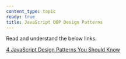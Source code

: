```yaml
---
content_type: topic
ready: true
title: JavaScript OOP Design Patterns
---
```


Read and understand the below links.

[4 JavaScript Design Patterns You Should Know](https://scotch.io/bar-talk/4-javascript-design-patterns-you-should-know)